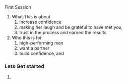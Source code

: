 First Session 
1. What This is about 
	1. Increase confidence
	2. making her laugh and be grateful to have met you,
	3. trust in the process and earned the results 
2. Who this is for 
	1. high-performing men 
	2. want a partner
	3. build confidence, and 



### Lets Get started 
1.  